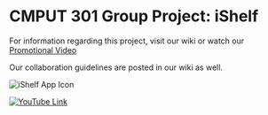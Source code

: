 # CMPUT 301 Group Project: iShelf
For information regarding this project, visit our wiki or watch our [Promotional Video](https://www.youtube.com/watch?v=GXMjPH8tR1k)

Our collaboration guidelines are posted in our wiki as well.  

![iShelf App Icon](https://github.com/CMPUT301W19T03/iShelf/blob/master/doc/Icon256x256.png)

[![YouTube Link](https://github.com/CMPUT301W19T03/iShelf/blob/master/Thumbnail.png)](https://www.youtube.com/watch?v=GXMjPH8tR1k)
